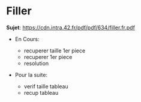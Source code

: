 # Filler

<b>Sujet</b>: <html>https://cdn.intra.42.fr/pdf/pdf/634/filler.fr.pdf</html>

  - En Cours:
    - recuperer taille 1er piece
    - recuperer 1er piece
    - resolution
    
  - Pour la suite:
    - verif taille tableau
    - recup tableau
